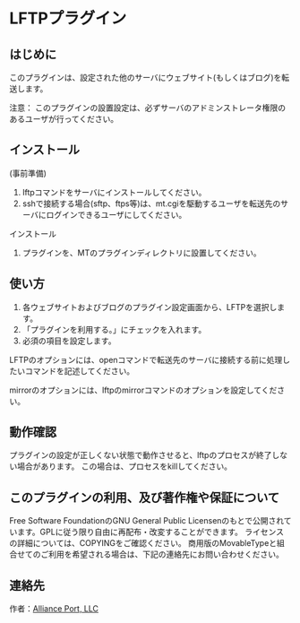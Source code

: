 LFTPプラグイン
=====================

はじめに
--------

このプラグインは、設定された他のサーバにウェブサイト(もしくはブログ)を転送します。

注意： このプラグインの設置設定は、必ずサーバのアドミンストレータ権限のあるユーザが行ってください。

インストール
------------

(事前準備)

1. lftpコマンドをサーバにインストールしてください。
1. sshで接続する場合(sftp、ftps等)は、mt.cgiを駆動するユーザを転送先のサーバにログインできるユーザにしてください。

インストール

1. プラグインを、MTのプラグインディレクトリに設置してください。

使い方
------

1. 各ウェブサイトおよびブログのプラグイン設定画面から、LFTPを選択します。
1. 「プラグインを利用する。」にチェックを入れます。
1. 必須の項目を設定します。

LFTPのオプションには、openコマンドで転送先のサーバに接続する前に処理したいコマンドを記述してください。

mirrorのオプションには、lftpのmirrorコマンドのオプションを設定してください。

動作確認
--------

プラグインの設定が正しくない状態で動作させると、lftpのプロセスが終了しない場合があります。
この場合は、プロセスをkillしてください。


このプラグインの利用、及び著作権や保証について
----------------------------------------------

Free Software FoundationのGNU General Public Licensenのもとで公開されています。GPLに従う限り自由に再配布・改変することができます。
ライセンスの詳細については、COPYINGをご確認ください。
商用版のMovableTypeと組合せてのご利用を希望される場合は、下記の連絡先にお問い合わせください。


連絡先
------

作者：[Alliance Port, LLC](http://www.allianceport.jp/)


